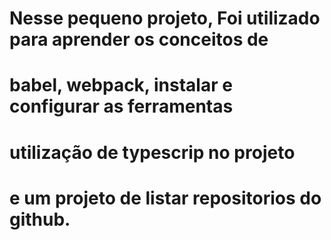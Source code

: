 # Nesse pequeno projeto, Foi utilizado para aprender os conceitos de 
# babel, webpack, instalar e configurar as ferramentas 
# utilização de typescrip no projeto 
# e um projeto de listar repositorios do github.